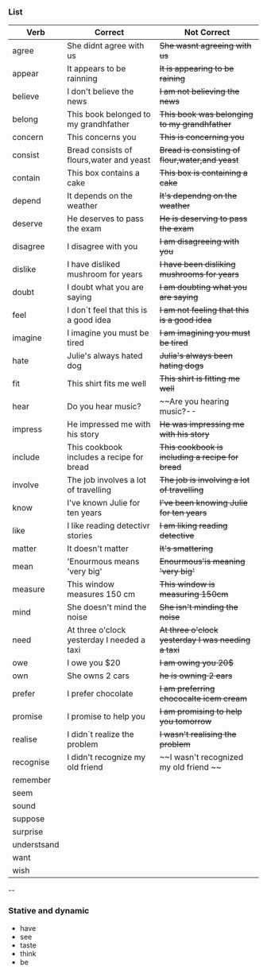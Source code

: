 ### List

| Verb | Correct | Not Correct |
| ---- | ------- | ----------- |
| agree | She didnt agree with us |  ~~She wasnt agreeing with us~~ |
| appear | It appears to be rainning | ~~It is appearing to be raining~~ |
| believe | I don't believe the news | ~~I am not believing the news~~ |
| belong | This book belonged to my grandhfather | ~~This book was belonging to my grandhfather~~ | 
| concern | This concerns you | ~~This is concerning you~~ |
| consist | Bread consists of flours,water and yeast | ~~Bread is consisting of flour,water,and yeast~~ |
| contain | This box contains a cake | ~~This box is containing a cake~~ | 
| depend | It depends on the weather | ~~It's dependng on the weather~~ |
| deserve | He deserves to pass the exam | ~~He is deserving to pass the exam~~ |
| disagree  | I disagree with you | ~~I am disagreeing with you~~ | 
| dislike | I have disliked mushroom for years | ~~I have been disliking mushrooms for years~~|
| doubt | I doubt what you are saying | ~~I am doubting what you are saying~~|
| feel | I don´t feel that this is a good idea | ~~I am not feeling that this is a good idea~~ |
| imagine | I imagine you must be tired | ~~I am imagining you must be tired~~ | 
| hate | Julie's always hated dog | ~~Julia's always been hating dogs~~ |
| fit | This shirt fits me well | ~~This shirt is fitting me well~~ |
| hear | Do you hear music? | ~~Are you hearing music?-- | 
| impress | He impressed me with his story | ~~He was impressing me with his story~~ |
| include | This cookbook includes a recipe for bread | ~~This cookbook is including a recipe for bread~~ |
| involve | The job involves a lot of travelling | ~~The job is involving a lot of travelling~~ |
| know | I've known Julie for ten years | ~~I've been knowing Julie for ten years~~ |
| like | I like reading detectivr stories | ~~I am liking reading detective~~ |
| matter | It doesn't matter | ~~It's  smattering~~ |
| mean |'Enourmous means 'very big' | ~~Enourmous'is meaning 'very big'~~| 
| measure | This window measures 150 cm | ~~This window is measuring 150cm~~ |
| mind | She doesn't mind the noise | ~~She isn't minding the noise~~ |
| need | At three o'clock yesterday I needed a taxi | ~~At three o'clock yesterday I was needing a taxi~~ |
| owe | I owe you $20 | ~~I am owing you 20$~~  |
| own | She owns 2 cars | ~~he is owning 2 ears~~ | 
| prefer | I prefer chocolate | ~~I am preferring chococalte icem cream~~ | 
| promise | I promise to help you | ~~I am promising to help you tomorrow~~ |
| realise | I didn´t realize the problem | ~~I wasn't realising the problem~~ |
| recognise | I didn't recognize my old friend | ~~I wasn't recognized my old friend ~~|
| remember | 
| seem |
| sound |
| suppose |
| surprise |
| understsand |
| want | 
| wish |

--
### Stative and dynamic

- have
- see
- taste
- think
- be 
